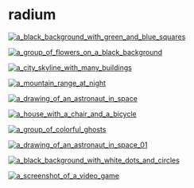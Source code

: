 # radium

<a href="a_black_background_with_green_and_blue_squares.jpg"><img alt="a_black_background_with_green_and_blue_squares" src="a_black_background_with_green_and_blue_squares.jpg"></a>

<a href="a_group_of_flowers_on_a_black_background.png"><img alt="a_group_of_flowers_on_a_black_background" src="a_group_of_flowers_on_a_black_background.png"></a>

<a href="a_city_skyline_with_many_buildings.png"><img alt="a_city_skyline_with_many_buildings" src="a_city_skyline_with_many_buildings.png"></a>

<a href="a_mountain_range_at_night.png"><img alt="a_mountain_range_at_night" src="a_mountain_range_at_night.png"></a>

<a href="a_drawing_of_an_astronaut_in_space.png"><img alt="a_drawing_of_an_astronaut_in_space" src="a_drawing_of_an_astronaut_in_space.png"></a>

<a href="a_house_with_a_chair_and_a_bicycle.jpg"><img alt="a_house_with_a_chair_and_a_bicycle" src="a_house_with_a_chair_and_a_bicycle.jpg"></a>

<a href="a_group_of_colorful_ghosts.png"><img alt="a_group_of_colorful_ghosts" src="a_group_of_colorful_ghosts.png"></a>

<a href="a_drawing_of_an_astronaut_in_space_01.png"><img alt="a_drawing_of_an_astronaut_in_space_01" src="a_drawing_of_an_astronaut_in_space_01.png"></a>

<a href="a_black_background_with_white_dots_and_circles.png"><img alt="a_black_background_with_white_dots_and_circles" src="a_black_background_with_white_dots_and_circles.png"></a>

<a href="a_screenshot_of_a_video_game.png"><img alt="a_screenshot_of_a_video_game" src="a_screenshot_of_a_video_game.png"></a>

